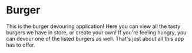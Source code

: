# Burger

This is the burger devouring application! Here you can view all the tasty burgers we have in store, or create your own! If you're feeling hungry, you can devour one of the listed burgers as well. That's just about all this app has to offer.
